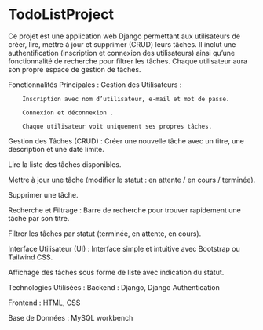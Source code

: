 # TodoListProject
Ce projet est une application web Django permettant aux utilisateurs de créer, lire, mettre à jour et supprimer (CRUD) leurs tâches. Il inclut une authentification (inscription et connexion des utilisateurs) ainsi qu’une fonctionnalité de recherche pour filtrer les tâches. Chaque utilisateur aura son propre espace de gestion de tâches.

 Fonctionnalités Principales :
    Gestion des Utilisateurs :

    	Inscription avec nom d’utilisateur, e-mail et mot de passe.

    	Connexion et déconnexion .

    	Chaque utilisateur voit uniquement ses propres tâches.

 Gestion des Tâches (CRUD) :
   Créer une nouvelle tâche avec un titre, une description et une date limite.

   Lire la liste des tâches disponibles.

   Mettre à jour une tâche (modifier le statut : en attente / en cours / terminée).

   Supprimer une tâche.

  Recherche et Filtrage :
   Barre de recherche pour trouver rapidement une tâche par son titre.

   Filtrer les tâches par statut (terminée, en attente, en cours).

  Interface Utilisateur (UI) :
   Interface simple et intuitive avec Bootstrap ou Tailwind CSS.

   Affichage des tâches sous forme de liste avec indication du statut.

 
 Technologies Utilisées :
  Backend : Django, Django Authentication

  Frontend : HTML, CSS 

  Base de Données : MySQL workbench


